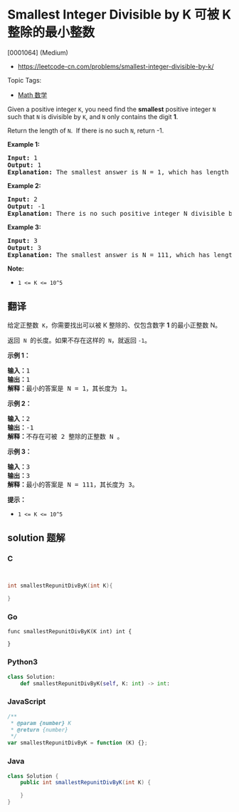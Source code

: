 # Smallest Integer Divisible by K 可被 K 整除的最小整数

[0001064] (Medium)

- https://leetcode-cn.com/problems/smallest-integer-divisible-by-k/

Topic Tags:

- [Math 数学](https://leetcode-cn.com/tag/math/)

Given a positive integer `K`, you need find the **smallest** positive integer `N` such that `N` is divisible by `K`, and `N` only contains the digit **1**.

Return the length of `N`.  If there is no such `N`, return -1.

**Example 1:**

<pre><strong>Input:</strong> 1
<strong>Output:</strong> 1
<strong>Explanation:</strong> The smallest answer is N = 1, which has length 1.</pre>

**Example 2:**

<pre><strong>Input:</strong> 2
<strong>Output:</strong> -1
<strong>Explanation:</strong> There is no such positive integer N divisible by 2.</pre>

**Example 3:**

<pre><strong>Input:</strong> 3
<strong>Output:</strong> 3
<strong>Explanation:</strong> The smallest answer is N = 111, which has length 3.</pre>

**Note:**

- `1 <= K <= 10^5`

## 翻译

给定正整数  `K`，你需要找出可以被 K 整除的、仅包含数字 **1** 的最小正整数 N。

返回  `N`  的长度。如果不存在这样的  `N`，就返回 `-1`。

**示例 1：**

<pre><strong>输入：</strong>1
<strong>输出：</strong>1
<strong>解释：</strong>最小的答案是 N = 1，其长度为 1。</pre>

**示例 2：**

<pre><strong>输入：</strong>2
<strong>输出：</strong>-1
<strong>解释：</strong>不存在可被 2 整除的正整数 N 。</pre>

**示例 3：**

<pre><strong>输入：</strong>3
<strong>输出：</strong>3
<strong>解释：</strong>最小的答案是 N = 111，其长度为 3。</pre>

**提示：**

- `1 <= K <= 10^5`

## solution 题解

### C

```c


int smallestRepunitDivByK(int K){

}
```

### Go

```golang
func smallestRepunitDivByK(K int) int {

}
```

### Python3

```python
class Solution:
    def smallestRepunitDivByK(self, K: int) -> int:
```

### JavaScript

```javascript
/**
 * @param {number} K
 * @return {number}
 */
var smallestRepunitDivByK = function (K) {};
```

### Java

```java
class Solution {
    public int smallestRepunitDivByK(int K) {

    }
}
```
